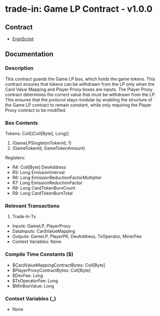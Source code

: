 # trade-in: Game LP Contract - v1.0.0

## Contract

- [ErgoScript](ergoscript/game_lp.es)

## Documentation

### Description
This contract guards the Game LP box, which holds the game tokens. This contract ensures that tokens can be withdrawn from the LP only when the Card Value Mapping and Player Proxy boxes are inputs. The Player Proxy contract determines the correct value that must be withdrawn from the LP. This ensures that the protocol stays modular by enabling the structure of the Game LP contract to remain constant, while only requiring the Player Proxy contract to be modified.

### Box Contents
Tokens: Coll[(Coll[Byte], Long)]
1. (GameLPSingletonTokenId, 1)
2. (GameTokenId, GameTokenAmount)

Registers:
- R4: Coll[Byte] DevAddress
- R5: Long       EmissionInterval
- R6: Long       EmissionReductionFactorMultiplier
- R7: Long       EmissionReductionFactor  
- R8: Long       CardTokenBurnCount
- R9: Long       CardTokenBurnTotal

### Relevant Transactions
1. Trade-In Tx
- Inputs: GameLP, PlayerProxy
- DataInputs: CardValueMapping
- Outputs: GameLP, PlayerPK, DevAddress, TxOperator, MinerFee
- Context Variables: None

### Compile Time Constants ($)
- $CardValueMappingContractBytes: Coll[Byte]
- $PlayerProxyContractBytes: Coll[Byte]
- $DevFee: Long
- $TxOperatorFee: Long
- $MinBoxValue: Long

### Context Variables (_)
- None